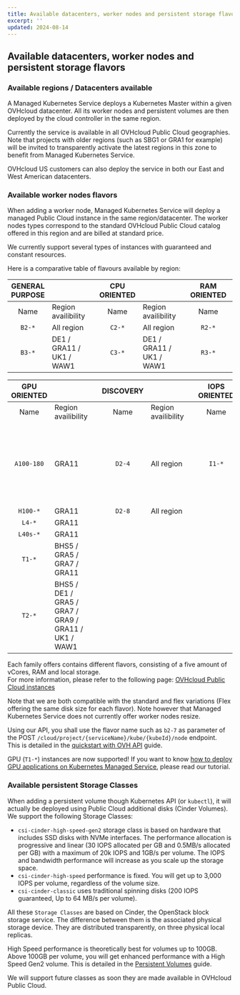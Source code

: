 ```yaml
---
title: Available datacenters, worker nodes and persistent storage flavors
excerpt: ''
updated: 2024-08-14
---
```


## Available datacenters, worker nodes and persistent storage flavors

### Available regions / Datacenters available

A Managed Kubernetes Service deploys a Kubernetes Master within a given OVHcloud datacenter.
All its worker nodes and persistent volumes are then deployed by the cloud controller in the same region.

Currently the service is available in all OVHcloud Public Cloud geographies.
Note that projects with older regions (such as SBG1 or GRA1 for example) will be invited to transparently activate the latest regions in this zone to benefit from Managed Kubernetes Service.

OVHcloud US customers can also deploy the service in both our East and West American datacenters.

### Available worker nodes flavors

When adding a worker node, Managed Kubernetes Service will deploy a managed Public Cloud instance in the same region/datacenter. The worker nodes types correspond to the standard OVHcloud Public Cloud catalog offered in this region and are billed at standard price.

We currently support several types of instances with guaranteed and constant resources.

Here is a comparative table of flavours available by region:

| **GENERAL PURPOSE** | | | **CPU ORIENTED** | | | **RAM ORIENTED** | |
| :---: | :--- | --- | :---: | :--- | --- | :---: | :--- |
| Name | Region availibility | | Name | Region availibility | | Name | Region availibility |
| `B2-*` | All region | | `C2-*` | All region | | `R2-*` | All region |
| `B3-*` | DE1 / GRA11 / UK1 / WAW1 | | `C3-*` | DE1 / GRA11 / UK1 / WAW1 | | `R3-*` | DE1 / GRA11 / UK1 / WAW1 |

| **GPU ORIENTED** | | | **DISCOVERY** | | | **IOPS ORIENTED** | |
| :---: | :--- | --- | :---: | :--- | --- | :---: | :--- |
| Name | Region availibility | | Name | Region availibility | | Name | Region availibility |
| `A100-180` | GRA11 | | `D2-4` | All region | | `I1-*` | BHS5 / DE1 / GRA5 / GRA7 / GRA9 / GRA11 / SBG5 / UK1 / WAW1 |
| `H100-*` | GRA11 | | `D2-8` | All region | | | |
| `L4-*`   | GRA11 | | | | | | |
| `L40s-*` | GRA11 | | | | | | |
| `T1-*`   | BHS5 / GRA5 / GRA7 / GRA11 | | | | | | |
| `T2-*`   | BHS5 / DE1 / GRA5 / GRA7 / GRA9 / GRA11 / UK1 / WAW1 | | | | | | |

Each family offers contains different flavors, consisting of a five amount of vCores, RAM and local storage.  
For more information, please refer to the following page: [OVHcloud Public Cloud instances](https://www.ovhcloud.com/es-es/public-cloud/prices/)

Note that we are both compatible with the standard and flex variations (Flex offering the same disk size for each flavor).
Note however that Managed Kubernetes Service does not currently offer worker nodes resize.  

Using our API, you shall use the flavor name such as `b2-7` as parameter of the POST `/cloud/project/{serviceName}/kube/{kubeId}/node` endpoint.  
This is detailed in the [quickstart with OVH API](/pages/public_cloud/containers_orchestration/managed_kubernetes/deploying-hello-world-ovh-api) guide.

GPU (`T1-*`) instances are now supported! If you want to know [how to deploy GPU applications on Kubernetes Managed Service](/pages/public_cloud/containers_orchestration/managed_kubernetes/deploying-gpu-application), please read our tutorial.

### Available persistent Storage Classes

When adding a persistent volume though Kubernetes API (or `kubectl`), it will actually be deployed using Public Cloud additional disks (Cinder Volumes). We support the following Storage Classes:

* `csi-cinder-high-speed-gen2` storage class is based on hardware that includes SSD disks with NVMe interfaces. The performance allocation is progressive and linear (30 IOPS allocated per GB and 0.5MB/s allocated per GB) with a maximum of 20k IOPS and 1GB/s per volume. The IOPS and bandwidth performance will increase as you scale up the storage space.
* `csi-cinder-high-speed` performance is fixed. You will get up to 3,000 IOPS per volume, regardless of the volume size.
* `csi-cinder-classic` uses traditional spinning disks (200 IOPS guaranteed, Up to 64 MB/s per volume).

All these `Storage Classes` are based on Cinder, the OpenStack block storage service. The difference between them is the associated physical storage device. They are distributed transparently, on three physical local replicas.

High Speed performance is theoretically best for volumes up to 100GB. Above 100GB per volume, you will get enhanced performance with a High Speed Gen2 volume.
This is detailed in the [Persistent Volumes](/pages/public_cloud/containers_orchestration/managed_kubernetes/persistent-volumes-on-ovh-managed-kubernetes) guide.

We will support future classes as soon they are made available in OVHcloud Public Cloud.
